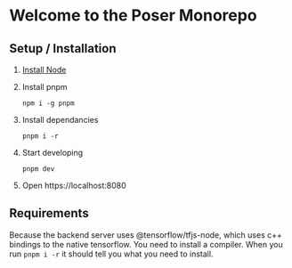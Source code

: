 # Welcome to the Poser Monorepo

## Setup / Installation

1. [Install Node](https://nodejs.org/en/download/)

2. Install pnpm

   `npm i -g pnpm`

3. Install dependancies

   `pnpm i -r`

4. Start developing

   `pnpm dev`

5. Open https://localhost:8080

## Requirements

Because the backend server uses @tensorflow/tfjs-node, which uses c++ bindings to the native tensorflow. You need to install a compiler. When you run `pnpm i -r` it should tell you what you need to install.
